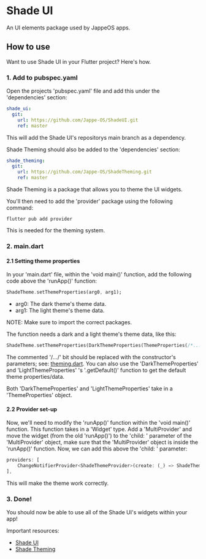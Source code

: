 # Shade UI
An UI elements package used by JappeOS apps.

## How to use
Want to use Shade UI in your Flutter project? Here's how.

### 1. Add to pubspec.yaml
Open the projects 'pubspec.yaml' file and add this under the 'dependencies' section:
```yaml
shade_ui:
  git:
    url: https://github.com/Jappe-OS/ShadeUI.git
    ref: master
```
This will add the Shade UI's repositorys main branch as a dependency.


Shade Theming should also be added to the 'dependencies' section:
```yaml
shade_theming:
  git:
    url: https://github.com/Jappe-OS/ShadeTheming.git
    ref: master
```
Shade Theming is a package that allows you to theme the UI widgets.


You'll then need to add the 'provider' package using the following command:
```
flutter pub add provider
```
This is needed for the theming system.

### 2. main.dart
#### 2.1 Setting theme properties
In your 'main.dart' file, within the 'void main()' function, add the following code above the 'runApp()' function:
```dart
ShadeTheme.setThemeProperties(arg0, arg1);
```
* arg0: The dark theme's theme data.
* arg1: The light theme's theme data.

NOTE: Make sure to import the correct packages.

The function needs a dark and a light theme's theme data, like this:
```dart
ShadeTheme.setThemeProperties(DarkThemeProperties(ThemeProperties(/*...*/)), LightThemeProperties(ThemeProperties(/*...*/)));
```
The commented '/*...*/' bit should be replaced with the constructor's parameters; see: [theming.dart](https://github.com/Jappe-OS/ShadeTheming/blob/master/lib/theming.dart). You can also use the 'DarkThemeProperties' and 'LightThemeProperties' 's '.getDefault()' function to get the default theme properties/data.

Both 'DarkThemeProperties' and 'LightThemeProperties' take in a 'ThemeProperties' object.

#### 2.2 Provider set-up
Now, we'll need to modify the 'runApp()' function within the 'void main()' function. This function takes in a 'Widget' type. Add a 'MultiProvider' and move the widget (from the old 'runApp()') to the 'child: ' parameter of the 'MultiProvider' object, make sure that the 'MultiProvider' object is inside the 'runApp()' function.
Now, we can add this above the 'child: ' parameter:
```dart
providers: [
    ChangeNotifierProvider<ShadeThemeProvider>(create: (_) => ShadeThemeProvider())
],
```
This will make the theme work correctly.

### 3. Done!
You should now be able to use all of the Shade UI's widgets within your app!

Important resources:
* [Shade UI](https://github.com/Jappe-OS/ShadeUI)
* [Shade Theming](https://github.com/Jappe-OS/ShadeTheming)